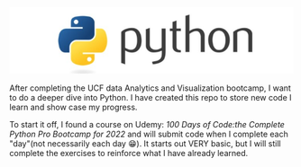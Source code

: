 <img src="Resources\Screenshot 2022-02-14 213659.jpg">


After completing  the UCF data Analytics and Visualization bootcamp, I want to do a deeper dive into Python. I have created this repo to store new code I learn and show case my progress. 

To start it off, I found a course on Udemy: *100 Days of Code:the Complete Python Pro Bootcamp for 2022* and will submit code when I complete each "day"(not necessarily each day :grin:). It starts out VERY basic, but I will still complete the exercises to reinforce what I have already learned.

